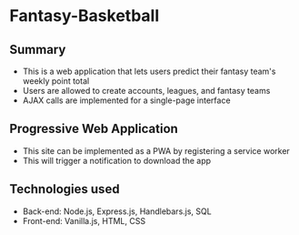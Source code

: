 # Fantasy-Basketball

## Summary
* This is a web application that lets users predict their fantasy team's weekly point total
* Users are allowed to create accounts, leagues, and fantasy teams 
* AJAX calls are implemented for a single-page interface

## Progressive Web Application
* This site can be implemented as a PWA by registering a service worker
* This will trigger a notification to download the app

## Technologies used
* Back-end: Node.js, Express.js, Handlebars.js, SQL
* Front-end: Vanilla.js, HTML, CSS
